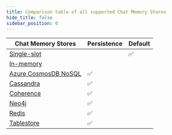 ```yaml
---
title: Comparison table of all supported Chat Memory Stores
hide_title: false
sidebar_position: 0
---
```


| Chat Memory Stores                                                        | Persistence | Default |
|---------------------------------------------------------------------------|-------------|---------|
| [Single-slot](https://github.com/langchain4j/langchain4j/blob/main/langchain4j/src/test/java/dev/langchain4j/memory/chat/SingleSlotChatMemoryStoreTest.java)                   |             | ✅       |
| [In-memory](https://github.com/langchain4j/langchain4j/blob/main/langchain4j-core/src/test/java/dev/langchain4j/store/memory/chat/InMemoryChatMemoryStoreTest.java)                     |             |         |
| [Azure CosmosDB NoSQL](https://github.com/langchain4j/langchain4j/blob/main/langchain4j-azure-cosmos-nosql/src/test/java/dev/langchain4j/store/memory/azure/cosmos/nosql/AzureCosmosDBNoSqlMemoryStoreIT.java) | ✅            |         |
| [Cassandra](https://github.com/langchain4j/langchain4j/blob/main/langchain4j-cassandra/src/test/java/dev/langchain4j/store/memory/chat/cassandra/CassandraChatMemoryStoreDockerIT.java)                     | ✅           |         |
| [Coherence](https://github.com/langchain4j/langchain4j/blob/main/langchain4j-coherence/src/test/java/dev/langchain4j/store/memory/chat/coherence/CoherenceChatMemoryStoreIT.java)                     | ✅           |         |
| [Neo4j](https://github.com/langchain4j/langchain4j-community/blob/main/embedding-stores/langchain4j-community-neo4j/src/test/java/dev/langchain4j/community/store/memory/chat/neo4j/Neo4jChatMemoryStoreIT.java)                             | ✅           |         |
| [Redis](https://github.com/langchain4j/langchain4j-community/blob/main/embedding-stores/langchain4j-community-redis/src/test/java/dev/langchain4j/community/store/memory/chat/redis/RedisChatMemoryStoreIT.java)                             | ✅           |         |
| [Tablestore](https://github.com/langchain4j/langchain4j/blob/main/langchain4j-tablestore/src/test/java/dev/langchain4j/store/memory/chat/tablestore/TablestoreChatMemoryStoreIT.java)                   | ✅           |         |
